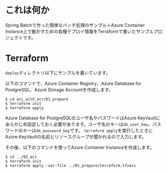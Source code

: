 # これは何か

Spring Batchで作った簡単なバッチ処理のサンプル＋Azure Container Instance上で動かすための各種デプロイ情報をTerraformで書いたサンプルプロジェクトです。

# Terraform

`deploy`ディレクトリ以下にサンプルを書いています。

以下のコマンドで、Azure Container Registry、Azure Database for PostgreSQL、Azure Storage Accountを作成します。

```shell
$ cd aci_with_acr/01_prepare
$ terraform init
$ terraform apply
```

Azure Database for PostgreSQLのユーザ名やパスワードはAzure KeyVaultにあらかじめ設定しておく必要があります。ユーザ名のキーは`db_user_key`、パスワードのキーは`db_password_key`です。
`terraform apply`を実行したときにAzure KeyVaultの名前とリソースグループが聞かれるので入力します。

その後、以下のコマンドを使ってAzure Container Instanceを作成します。

```shell
$ cd ../02_aci
$ terraform init
$ terraform apply -var-file ../01_prepare/terraform.tfvars
```
